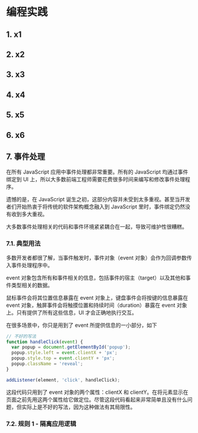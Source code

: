 # 编程实践

## 1. x1

## 2. x2

## 3. x3

## 4. x4

## 5. x5

## 6. x6

## 7. 事件处理

在所有 JavaScript 应用中事件处理都非常重要。所有的 JavaScript 均通过事件绑定到 UI 上，所以大多数前端工程师需要花费很多时间来编写和修改事件处理程序。

遗憾的是，在 JavaScript 诞生之初，这部分内容并未受到太多重视。甚至当开发者们开始热衷于将传统的软件架构概念融入到 JavaScript 里时，事件绑定仍然没有收到多大重视。

大多数事件处理相关的代码和事件环境紧紧耦合在一起，导致可维护性很糟糕。

### 7.1. 典型用法

多数开发者都很了解，当事件触发时，事件对象（event 对象）会作为回调参数传入事件处理程序中。

event 对象包含所有和事件相关的信息，包括事件的宿主（target）以及其他和事件类型相关的数据。

鼠标事件会将其位置信息暴露在 event 对象上，键盘事件会将按键的信息暴露在 event 对象，触屏事件会将触摸位置和持续时间（duration）暴露在 event 对象上。只有提供了所有这些信息，UI 才会正确地执行交互。

在很多场景中，你只是用到了 event 所提供信息的一小部分，如下

```javascript
// 不好的写法
function handleClick(event) {
  var popup = document.getElementById('popup');
  popup.style.left = event.clientX + 'px';
  popup.style.top = event.clientY + 'px';
  popup.className = 'reveal';
}

addListener(element, 'click', handleClick);
```

这段代码只用到了 event 对象的两个属性：clientX 和 clientY。在将元素显示在页面之前先用这两个属性给它做定位。尽管这段代码看起来非常简单且没有什么问题，但实际上是不好的写法，因为这种做法有其局限性。

### 7.2. 规则 1 - 隔离应用逻辑
